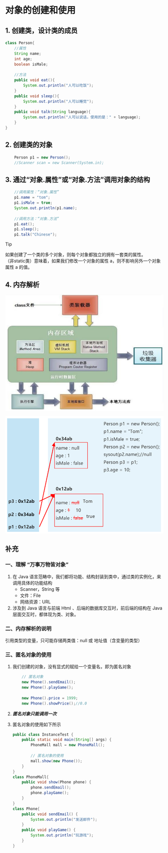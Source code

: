 # **对象的创建和使用**

## 1. 创建类，设计类的成员

```java
class Person{
	//属性
	String name;
	int age;
	boolean isMale;
	
	//方法
	public void eat(){
		System.out.println("人可以吃饭");
	}
	public void sleep(){
		System.out.println("人可以睡觉");
	}
	public void talk(String language){
		System.out.println("人可以说话，使用的是：" + language);
	}
}
```

## 2. 创建类的对象

```java
	Person p1 = new Person();
	//Scanner scan = new Scanner(System.in);
```


## 3. 通过“对象.属性”或“对象.方法”调用对象的结构

```java
    //调用属性：“对象.属性”
	p1.name = "tom";
	p1.isMale = true;
	System.out.println(p1.name);
		
    //调用方法：“对象.方法”
	p1.eat();
	p1.sleep();
	p1.talk("Chinese");
```

> [!TIP]
> 如果创建了一个类的多个对象，则每个对象都独立的拥有一套类的属性。  
> （非static类）意味着，如果我们修改一个对象的属性 a，则不影响另外一个对象属性 a 的值。


## 4. 内存解析

![image.png](assets/SE0402.png)

![image.png](assets/SE0403.png)

## 补充

### 一、理解 “万事万物皆对象”

1. 在 Java 语言范畴中，我们都将功能、结构封装到类中，通过类的实例化，来调用具体的功能结构
	- Scanner，String 等
	- 文件：File
	- 网络资源：URL
2. 涉及到 Java 语言与前端 Html 、后端的数据库交互时，前后端的结构在 Java 层面交互时，都体现为类、对象。



### 二、内存解析的说明

引用类型的变量，只可能存储两类值：null 或 地址值（含变量的类型）



### 三、匿名对象的使用

1. 我们创建的对象，没有显式的赋给一个变量名，即为匿名对象

    ```java
        // 匿名对象
        new Phone().sendEmail();
        new Phone().playGame();
    
        new Phone().price = 1999;
        new Phone().showPrice();//0.0
    ```
2. ***匿名对象只能调用一次***
3. 匿名对象的使用如下所示
    ```java
    public class InstanceTest {
        public static void main(String[] args) {
            PhoneMall mall = new PhoneMall();
    
            // 匿名对象的使用
            mall.show(new Phone());
        }
    }
    class PhoneMall{
        public void show(Phone phone) {
            phone.sendEmail();
            phone.playGame();
        }
    }
    class Phone{
        public void sendEmail() {
            System.out.println("发送邮件");
        }
        public void playGame() {
            System.out.println("玩游戏");
        }
    }
    ```



